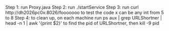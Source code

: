 Step 1: run Proxy.java
Step 2: run ./startService 
Step 3: run curl http://dh2026pc0x:8026/fooooooo to test the code
	x can be any int from 5 to 8
Step 4: to clean up, on each machine run
		ps aux | grep URLShortner | head -n 1 | awk '{print $2}'
	to find the pid of URLShortner, then kill -9 pid
